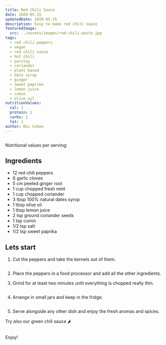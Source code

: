 ```yaml
---
title: Red Chili Sauce
date: 2020-05-15
updatedDate: 2020-05-15
description: Easy to make red chili sauce
featuredImage:
  src: ../assets/images/red-chili-paste.jpg
tags:
  - red chili peppers
  - vegan
  - red chili sauce
  - hot chili
  - parsley
  - coriander
  - plant based
  - date syrup
  - ginger
  - sweet paprika
  - lemon juice
  - cumin
  - olive oil
nutritionValues:
  cal: 1
  protein: 1
  carbs: 1
  fat: 1
author: Roi Cohen
---
```


<Image filename="red-chili-paste"/>

Nutritional values per serving:
<NutritionValues fileName="red-chili-sauce"/>

## Ingredients

- 12 red chili peppers
- 6 garlic cloves
- 5 cm peeled ginger root 
- 1 cup chopped fresh mint
- 1 cup chopped coriander
- 3 tbsp 100% natural dates syrop
- 1 tbsp olive oil
- 1 tbsp lemon juice
- 2 tsp ground coriander seeds
- 1 tsp cumin
- 1/2 tsp salt
- 1/2 tsp sweet paprika

## Lets start 

1. Cut the peppers and take the kernels out of them.

<Image filename="peppers-garlic-parsley-dates-ginger"/>

2. Place the peppers in a food processor and add all the other ingredients.

3. Grind for at least two minutes until everything is chopped really thin.

<Image filename="red-chili-paste-blender"/>

4. Arrange in small jars and keep in the fridge.

<Image filename="red-green-chili-paste-jars"/>

5. Serve alongside any other dish and enjoy the fresh aromas and spices. 

Try also our green chili sauce 🌶️

<Image filename="green-red-chili-paste-saucer"/>

Enjoy!
